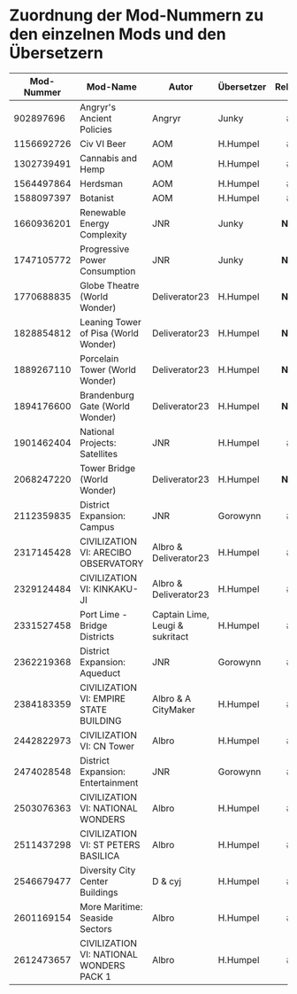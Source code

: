 # Zuordnung der Mod-Nummern zu den einzelnen Mods und den Übersetzern

Mod-Nummer | Mod-Name | Autor | Übersetzer | Release
---------- | -------- | ----- | ---------- | :-----:
902897696  | Angryr's Ancient Policies | Angryr | Junky | #2
1156692726 | Civ VI Beer | AOM | H.Humpel | #2
1302739491 | Cannabis and Hemp | AOM | H.Humpel | #2
1564497864 | Herdsman | AOM | H.Humpel | #2
1588097397 | Botanist | AOM | H.Humpel | #3
1660936201 | Renewable Energy Complexity | JNR | Junky | **NEW**
1747105772 | Progressive Power Consumption | JNR | Junky | **NEW**
1770688835 | Globe Theatre (World Wonder) | Deliverator23 | H.Humpel | **NEW**
1828854812 | Leaning Tower of Pisa (World Wonder) | Deliverator23 | H.Humpel | **NEW**
1889267110 | Porcelain Tower (World Wonder) | Deliverator23 | H.Humpel | **NEW**
1894176600 | Brandenburg Gate (World Wonder) | Deliverator23 | H.Humpel | **NEW**
1901462404 | National Projects: Satellites | JNR | H.Humpel | #3
2068247220 | Tower Bridge (World Wonder) | Deliverator23 | H.Humpel | **NEW**
2112359835 | District Expansion: Campus | JNR | Gorowynn | #2
2317145428 | CIVILIZATION VI: ARECIBO OBSERVATORY | Albro & Deliverator23 | H.Humpel | #1
2329124484 | CIVILIZATION VI: KINKAKU-JI | Albro & Deliverator23 | H.Humpel | #1
2331527458 | Port Lime - Bridge Districts | Captain Lime, Leugi & sukritact | H.Humpel | #3
2362219368 | District Expansion: Aqueduct | JNR | Gorowynn | #2
2384183359 | CIVILIZATION VI: EMPIRE STATE BUILDING | Albro & A CityMaker | H.Humpel | #1
2442822973 | CIVILIZATION VI: CN Tower | Albro | H.Humpel | #1
2474028548 | District Expansion: Entertainment | JNR | Gorowynn | #2
2503076363 | CIVILIZATION VI: NATIONAL WONDERS | Albro | H.Humpel | #1
2511437298 | CIVILIZATION VI: ST PETERS BASILICA | Albro | H.Humpel | #1
2546679477 | Diversity City Center Buildings | D & cyj | H.Humpel | #3
2601169154 | More Maritime: Seaside Sectors | Albro | H.Humpel | #1
2612473657 | CIVILIZATION VI: NATIONAL WONDERS PACK 1 | Albro | H.Humpel | #1
